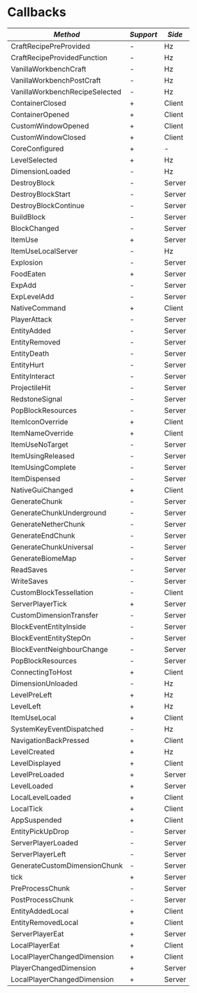 # Callbacks

| *Method*                       | *Support* | *Side* |
| ------------------------------ | --------- | ------ |
| CraftRecipePreProvided         | -         | Hz     |
| CraftRecipeProvidedFunction    | -         | Hz     |
| VanillaWorkbenchCraft          | -         | Hz     |
| VanillaWorkbenchPostCraft      | -         | Hz     |
| VanillaWorkbenchRecipeSelected | -         | Hz     |
| ContainerClosed                | +         | Client |
| ContainerOpened                | +         | Client |
| CustomWindowOpened             | +         | Client |
| CustomWindowClosed             | +         | Client |
| CoreConfigured                 | +         | -      |
| LevelSelected                  | +         | Hz     |
| DimensionLoaded                | -         | Hz     |
| DestroyBlock                   | -         | Server |
| DestroyBlockStart              | -         | Server |
| DestroyBlockContinue           | -         | Server |
| BuildBlock                     | -         | Server |
| BlockChanged                   | -         | Server |
| ItemUse                        | +         | Server |
| ItemUseLocalServer             | -         | Hz     |
| Explosion                      | -         | Server |
| FoodEaten                      | +         | Server |
| ExpAdd                         | -         | Server |
| ExpLevelAdd                    | -         | Server |
| NativeCommand                  | +         | Client |
| PlayerAttack                   | -         | Server |
| EntityAdded                    | -         | Server |
| EntityRemoved                  | -         | Server |
| EntityDeath                    | -         | Server |
| EntityHurt                     | -         | Server |
| EntityInteract                 | -         | Server |
| ProjectileHit                  | -         | Server |
| RedstoneSignal                 | -         | Server |
| PopBlockResources              | -         | Server |
| ItemIconOverride               | +         | Client |
| ItemNameOverride               | +         | Client |
| ItemUseNoTarget                | -         | Server |
| ItemUsingReleased              | -         | Server |
| ItemUsingComplete              | -         | Server |
| ItemDispensed                  | -         | Server |
| NativeGuiChanged               | +         | Client |
| GenerateChunk                  | -         | Server |
| GenerateChunkUnderground       | -         | Server |
| GenerateNetherChunk            | -         | Server |
| GenerateEndChunk               | -         | Server |
| GenerateChunkUniversal         | -         | Server |
| GenerateBiomeMap               | -         | Server |
| ReadSaves                      | -         | Server |
| WriteSaves                     | -         | Server |
| CustomBlockTessellation        | -         | Client |
| ServerPlayerTick               | +         | Server |
| CustomDimensionTransfer        | -         | Server |
| BlockEventEntityInside         | -         | Server |
| BlockEventEntityStepOn         | -         | Server |
| BlockEventNeighbourChange      | -         | Server |
| PopBlockResources              | -         | Server |
| ConnectingToHost               | +         | Client |
| DimensionUnloaded              | -         | Hz     |
| LevelPreLeft                   | +         | Hz     |
| LevelLeft                      | +         | Hz     |
| ItemUseLocal                   | +         | Client |
| SystemKeyEventDispatched       | -         | Hz     |
| NavigationBackPressed          | +         | Client |
| LevelCreated                   | +         | Hz     |
| LevelDisplayed                 | +         | Client |
| LevelPreLoaded                 | +         | Server |
| LevelLoaded                    | +         | Server |
| LocalLevelLoaded               | +         | Client |
| LocalTick                      | +         | Client |
| AppSuspended                   | +         | Client |
| EntityPickUpDrop               | -         | Server |
| ServerPlayerLoaded             | -         | Server |
| ServerPlayerLeft               | -         | Server |
| GenerateCustomDimensionChunk   | -         | Server |
| tick                           | +         | Server |
| PreProcessChunk                | -         | Server |
| PostProcessChunk               | -         | Server |
| EntityAddedLocal               | +         | Client |
| EntityRemovedLocal             | +         | Client |
| ServerPlayerEat                | +         | Server |
| LocalPlayerEat                 | +         | Client |
| LocalPlayerChangedDimension    | +         | Client |
| PlayerChangedDimension         | +         | Server |
| LocalPlayerChangedDimension    | +         | Server |